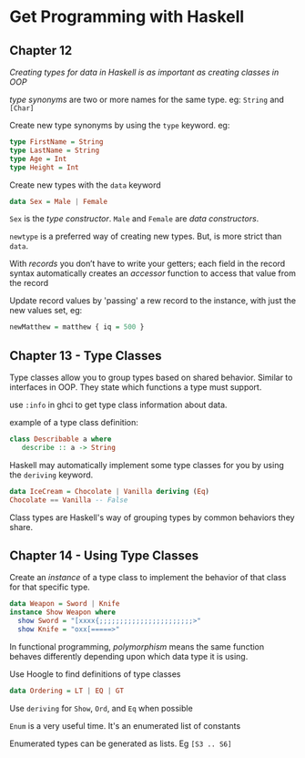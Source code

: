 # Get Programming with Haskell

## Chapter 12

*Creating types for data in Haskell is as important as creating classes in OOP*

*type synonyms* are two or more names for the same type. eg: `String` and `[Char]`

Create new type synonyms by using the `type` keyword. eg:

```haskell
type FirstName = String
type LastName = String
type Age = Int
type Height = Int
```

Create new types with the `data` keyword

```haskell
data Sex = Male | Female
```

`Sex` is the *type constructor*. `Male` and `Female` are *data constructors*.

`newtype` is a preferred way of creating new types. But, is more strict than `data`. 

With *records* you don’t have to write your getters; each field in the record syntax automatically creates an *accessor* function to access that value from the record

Update record values by 'passing' a rew record to the instance, with just the new values set, eg:

```haskell
newMatthew = matthew { iq = 500 }
```

## Chapter 13 - Type Classes

Type classes allow you to group types based on shared behavior. Similar to interfaces in OOP. They state which functions a type must support.

use `:info` in ghci to get type class information about data.

example of a type class definition:

```haskell
class Describable a where
   describe :: a -> String
```

Haskell may automatically implement some type classes for you by using the `deriving` keyword.

```haskell
data IceCream = Chocolate | Vanilla deriving (Eq)
Chocolate == Vanilla -- False
```

Class types are Haskell's way of grouping types by common behaviors they share.

## Chapter 14 - Using Type Classes

Create an *instance* of a type class to implement the behavior of that class for that specific type.

```haskell
data Weapon = Sword | Knife
instance Show Weapon where
  show Sword = "[xxxx{;;;;;;;;;;;;;;;;;;;;;;;>"
  show Knife = "oxx[=====>"
```

In functional programming, *polymorphism* means the same function behaves differently depending upon which data type it is using.

Use Hoogle to find definitions of type classes

```haskell
data Ordering = LT | EQ | GT
```

Use `deriving` for `Show`, `Ord`, and `Eq` when possible

`Enum` is a very useful time. It's an enumerated list of constants

Enumerated types can be generated as lists. Eg `[S3 .. S6]`
